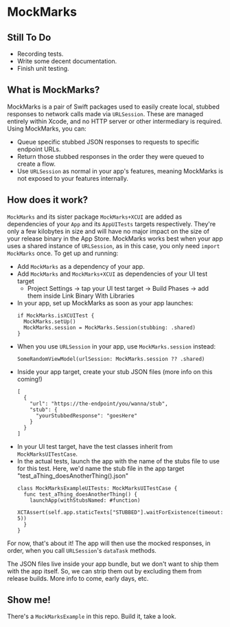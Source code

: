 # MockMarks

## Still To Do
* Recording tests.
* Write some decent documentation.
* Finish unit testing.

## What is MockMarks?

MockMarks is a pair of Swift packages used to easily create local, stubbed responses to network calls made via `URLSession`. These are managed entirely within Xcode, and no HTTP server or other intermediary is required. Using MockMarks, you can:

* Queue specific stubbed JSON responses to requests to specific endpoint URLs.
* Return those stubbed responses in the order they were queued to create a flow.
* Use `URLSession` as normal in your app's features, meaning MockMarks is not exposed to your features internally.

## How does it work?

`MockMarks` and its sister package `MockMarks+XCUI` are added as dependencies of your `App` and its `AppUITests` targets respectively. They're only a few kilobytes in size and will have no major impact on the size of your release binary in the App Store. MockMarks works best when your app uses a shared instance of `URLSession`, as in this case, you only need `import MockMarks` once. To get up and running:

* Add `MockMarks` as a dependency of your app.
* Add `MockMarks` and `MockMarks+XCUI` as dependencies of your UI test target
  * Project Settings -> tap your UI test target -> Build Phases -> add them inside Link Binary With Libraries
* In your app, set up MockMarks as soon as your app launches:
  ```
  if MockMarks.isXCUITest {
    MockMarks.setUp()
    MockMarks.session = MockMarks.Session(stubbing: .shared) 
  }
  ```
* When you use `URLSession` in your app, use `MockMarks.session` instead:
  ```
  SomeRandomViewModel(urlSession: MockMarks.session ?? .shared)
  ```
* Inside your app target, create your stub JSON files (more info on this coming!)
  ```
  [
    {
      "url": "https://the-endpoint/you/wanna/stub",
      "stub": {
        "yourStubbedResponse": "goesHere"
      }
    }
  ]
  ```
* In your UI test target, have the test classes inherit from `MockMarksUITestCase`.
* In the actual tests, launch the app with the name of the stubs file to use for this test.
  Here, we'd name the stub file in the app target "test_aThing_doesAnotherThing().json"
  ```
  class MockMarksExampleUITests: MockMarksUITestCase {
    func test_aThing_doesAnotherThing() {
      launchApp(withStubsNamed: #function)
      XCTAssert(self.app.staticTexts["STUBBED"].waitForExistence(timeout: 5))
    }
  }
  ```

For now, that's about it! The app will then use the mocked responses, in order, when you call `URLSession`'s `dataTask` methods.

The JSON files live inside your app bundle, but we don't want to ship them with the app itself. So, we can strip them out by excluding them from release builds. More info to come, early days, etc.

## Show me!

There's a `MockMarksExample` in this repo. Build it, take a look.
